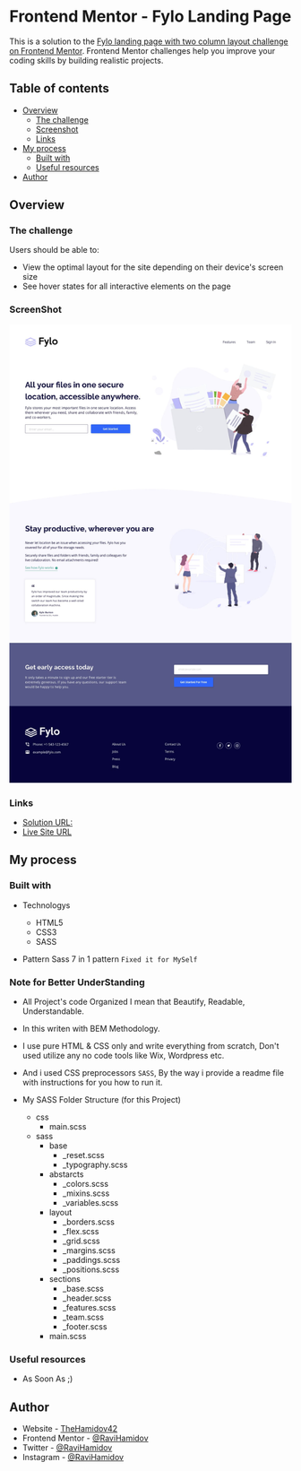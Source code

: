 # Frontend Mentor - Fylo Landing Page

This is a solution to the [Fylo landing page with two column layout challenge on Frontend Mentor](https://www.frontendmentor.io/challenges/fylo-landing-page-with-two-column-layout-5ca5ef041e82137ec91a50f5). Frontend Mentor challenges help you improve your coding skills by building realistic projects. 

## Table of contents

- [Overview](#overview)
  - [The challenge](#the-challenge)
  - [Screenshot](#screenshot)
  - [Links](#links)
- [My process](#my-process)
  - [Built with](#built-with)
  - [Useful resources](#useful-resources)
- [Author](#author)

## Overview

### The challenge

Users should be able to:

- View the optimal layout for the site depending on their device's screen size
- See hover states for all interactive elements on the page

### ScreenShot

![](./design/desktop-design.jpg)

### Links

- [Solution URL:](https://github.com/RaviHamidov/Project_FyloLandingPage)
- [Live Site URL](https://ravihamidov.github.io/Project_FyloLandingPage/)

## My process

### Built with

- Technologys
  - HTML5
  - CSS3
  - SASS

- Pattern Sass 7 in 1 pattern `Fixed it for MySelf`


### Note for Better UnderStanding

- All Project's code Organized I mean that Beautify, Readable, Understandable. 

- In this writen with BEM Methodology.

- I use pure HTML & CSS only and write everything from scratch, 
  Don't used utilize any no code tools like Wix, Wordpress etc.

- And i used CSS preprocessors `SASS`, By the way i provide a readme file with
  instructions for you how to run it.

- My SASS Folder Structure (for this Project)
  - css
    - main.scss
  - sass 
    - base
      - _reset.scss
      - _typography.scss
    - abstarcts
      - _colors.scss
      - _mixins.scss
      - _variables.scss
    - layout
      - _borders.scss
      - _flex.scss
      - _grid.scss
      - _margins.scss
      - _paddings.scss
      - _positions.scss
    - sections
      - _base.scss
      - _header.scss
      - _features.scss
      - _team.scss
      - _footer.scss
    - main.scss

### Useful resources

- As Soon As ;)

## Author

- Website - [TheHamidov42]( thehamidov42.herokuapp.com)
- Frontend Mentor - [@RaviHamidov](https://www.frontendmentor.io/profile/@RaviHamidov)
- Twitter - [@RaviHamidov](https://www.twitter.com/@RaviHamidov)
- Instagram - [@RaviHamidov](https://www.instagram.com/ravihamidov/)
